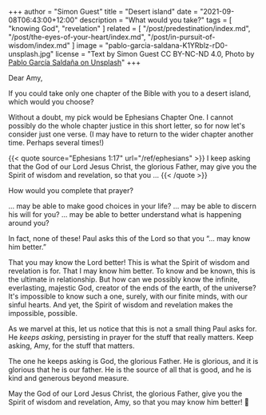 +++
author = "Simon Guest"
title = "Desert island"
date = "2021-09-08T06:43:00+12:00"
description = "What would you take?"
tags = [ "knowing God", "revelation" ]
related = [ "/post/predestination/index.md", "/post/the-eyes-of-your-heart/index.md", "/post/in-pursuit-of-wisdom/index.md" ]
image = "pablo-garcia-saldana-K1YRblz-rD0-unsplash.jpg"
license = "Text by Simon Guest CC BY-NC-ND 4.0, Photo by [Pablo García Saldaña on Unsplash](https://unsplash.com/photos/K1YRblz-rD0)"
+++

Dear Amy,

If you could take only one chapter of the Bible with you to a desert island, which would you choose?

Without a doubt, my pick would be Ephesians Chapter One. I cannot possibly do the whole chapter justice in this short letter, so for now let's consider just one verse. (I may have to return to the wider chapter another time. Perhaps several times!)

{{< quote source="Ephesians 1:17" url="/ref/ephesians" >}}
I keep asking that the God of our Lord Jesus Christ, the glorious Father, may give you the Spirit of wisdom and revelation, so that you ...
{{< /quote >}}

How would you complete that prayer?

... may be able to make good choices in your life? ... may be able to discern his will for you? ... may be able to better understand what is happening around you?

In fact, none of these! Paul asks this of the Lord so that you “... may know him better.”

That you may know the Lord better! This is what the Spirit of wisdom and revelation is for. That I may know him better. To know and be known, this is the ultimate in relationship. But how can we possibly know the infinite, everlasting, majestic God, creator of the ends of the earth, of the universe? It's impossible to know such a one, surely, with our finite minds, with our sinful hearts. And yet, the Spirit of wisdom and revelation makes the impossible, possible.

As we marvel at this, let us notice that this is not a small thing Paul asks for. He *keeps asking*, persisting in prayer for the stuff that really matters. Keep asking, Amy, for the stuff that matters.

The one he keeps asking is God, the glorious Father. He is glorious, and it is glorious that he is our father. He is the source of all that is good, and he is kind and generous beyond measure.

May the God of our Lord Jesus Christ, the glorious Father, give you the Spirit of wisdom and revelation, Amy, so that you may know him better! 🙏
